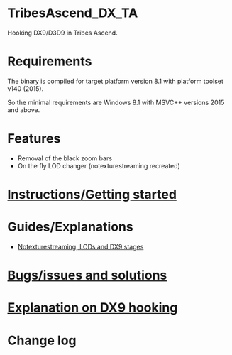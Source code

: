 # TribesAscend_DX_TA

Hooking DX9/D3D9 in Tribes Ascend.

# Requirements
The binary is compiled for target platform version 8.1 with platform toolset v140 (2015).

So the minimal requirements are Windows 8.1 with MSVC++ versions 2015 and above.

# Features
* Removal of the black zoom bars
* On the fly LOD changer (notexturestreaming recreated)

# [Instructions/Getting started](Readme/Instructions.md)

# Guides/Explanations
* [Notexturestreaming, LODs and DX9 stages](Readme/LOD&Stages.md)

# [Bugs/issues and solutions](Readme/Bugs.md)

# [Explanation on DX9 hooking](Readme/DirectX9.md)

# Change log
